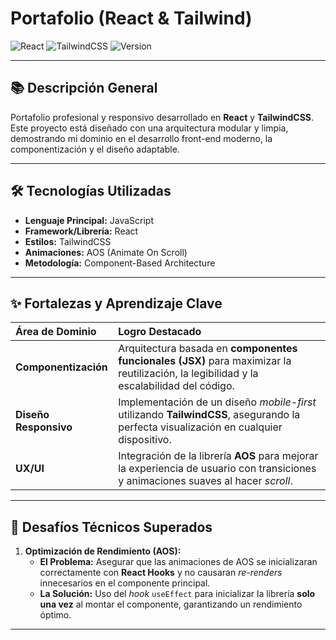 # Portafolio (React & Tailwind)

![React](https://img.shields.io/badge/React-61DAFB?style=for-the-badge&logo=react&logoColor=black)
![TailwindCSS](https://img.shields.io/badge/Tailwind_CSS-06B6D4?style=for-the-badge&logo=tailwind-css&logoColor=white)
![Version](https://img.shields.io/badge/Estado-Producci%C3%B3n-success?style=for-the-badge)

---

## 📚 Descripción General

Portafolio profesional y responsivo desarrollado en **React** y **TailwindCSS**. Este proyecto está diseñado con una arquitectura modular y limpia, demostrando mi dominio en el desarrollo front-end moderno, la componentización y el diseño adaptable.

---

## 🛠️ Tecnologías Utilizadas

* **Lenguaje Principal:** JavaScript
* **Framework/Librería:** React
* **Estilos:** TailwindCSS
* **Animaciones:** AOS (Animate On Scroll)
* **Metodología:** Component-Based Architecture

---

## ✨ Fortalezas y Aprendizaje Clave

| Área de Dominio | Logro Destacado |
| :--- | :--- |
| **Componentización** | Arquitectura basada en **componentes funcionales (JSX)** para maximizar la reutilización, la legibilidad y la escalabilidad del código. |
| **Diseño Responsivo** | Implementación de un diseño *mobile-first* utilizando **TailwindCSS**, asegurando la perfecta visualización en cualquier dispositivo. |
| **UX/UI** | Integración de la librería **AOS** para mejorar la experiencia de usuario con transiciones y animaciones suaves al hacer *scroll*. |

---

## 🚧 Desafíos Técnicos Superados

1.  **Optimización de Rendimiento (AOS):**
    * **El Problema:** Asegurar que las animaciones de AOS se inicializaran correctamente con **React Hooks** y no causaran *re-renders* innecesarios en el componente principal.
    * **La Solución:** Uso del *hook* `useEffect` para inicializar la librería **solo una vez** al montar el componente, garantizando un rendimiento óptimo.

---

